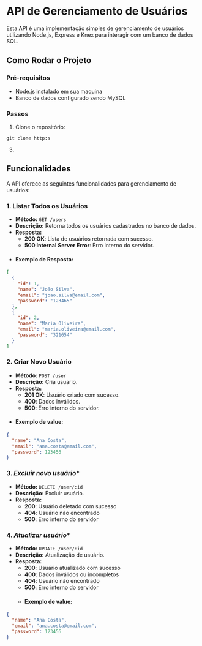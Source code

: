 # API de Gerenciamento de Usuários

Esta API é uma implementação simples de gerenciamento de usuários utilizando Node.js, Express e Knex para interagir com um banco de dados SQL.
## Como Rodar o Projeto

### Pré-requisitos
- Node.js instalado em sua maquina
- Banco de dados configurado sendo MySQL
### Passos
1. Clone o repositório:
```
git clone http:s
```
3. 
## Funcionalidades

A API oferece as seguintes funcionalidades para gerenciamento de usuários:

### 1. **Listar Todos os Usuários**
- **Método:** `GET /users`
- **Descrição:** Retorna todos os usuários cadastrados no banco de dados.
- **Resposta:**
  - **200 OK**: Lista de usuários retornada com sucesso.
  - **500 Internal Server Error**: Erro interno do servidor.
- #### Exemplo de Resposta:
```json
[
  {
    "id": 1,
    "name": "João Silva",
    "email": "joao.silva@email.com",
    "password": "123465"
  },
  {
    "id": 2,
    "name": "Maria Oliveira",
    "email": "maria.oliveira@email.com",
    "password": "321654"
  }
]

```
### 2. **Criar Novo Usuário**
- **Método:** `POST /user`
- **Descrição:** Cria usuario.
- **Resposta:**
  - **201 OK**: Usuário criado com sucesso.
  - **400**: Dados inválidos.
  - **500**: Erro interno do servidor.
- #### Exemplo de value:
```json
{
  "name": "Ana Costa",
  "email": "ana.costa@email.com",
  "password": 123456
}
```
### 3. *Excluir novo usuário**
- **Método:** `DELETE /user/:id`
- **Descrição:** Excluir usuário.
- **Resposta:**
  - **200**: Usuário deletado com sucesso
  - **404**: Usuário não encontrado
  - **500**: Erro interno do servidor

### 4. *Atualizar usuário**
- **Método:** `UPDATE /user/:id`
- **Descrição:** Atualização de usuário.
- **Resposta:**
  - **200**: Usuário atualizado com sucesso
  - **400**: Dados inválidos ou incompletos
  - **404**: Usuário não encontrado
  - **500**: Erro interno do servidor
  - #### Exemplo de value:
```json
{
  "name": "Ana Costa",
  "email": "ana.costa@email.com",
  "password": 123456
}
```
